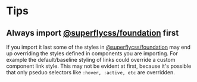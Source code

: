 # Tips

## Always import [@superflycss/foundation](https://github.com/superflycss/foundation) first

If you import it last some of the styles in 
[@superflycss/foundation](https://github.com/superflycss/foundation) 
may end up overriding the styles defined in components you are importing.
For example the default/baseline styling of links could override a custom component link style.
This may not be evident at first, because it's possible that only pseduo selectors like `:hover, :active, etc` are overridden.
